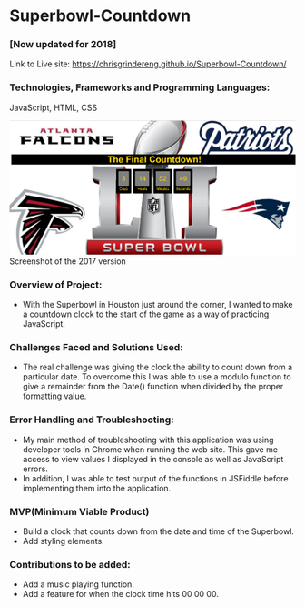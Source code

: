 # Superbowl-Countdown

### [Now updated for 2018]

Link to Live site: https://chrisgrindereng.github.io/Superbowl-Countdown/

### Technologies, Frameworks and Programming Languages:
JavaScript, HTML, CSS

<img src="./screenshots/SuperBowlClock.png"/>
Screenshot of the 2017 version 

### Overview of Project:
- With the Superbowl in Houston just around the corner, I wanted to make a countdown clock to the start of the game as a way of practicing JavaScript. 

### Challenges Faced and Solutions Used: 
- The real challenge was giving the clock the ability to count down from a particular date. To overcome this I was able to use a modulo function to give a remainder from the Date() function when divided by the proper formatting value. 

### Error Handling and Troubleshooting:
- My main method of troubleshooting with this application was using developer tools in Chrome when running the web site. This gave me access to view values I displayed in the console as well as JavaScript errors. 
- In addition, I was able to test output of the functions in JSFiddle before implementing them into the application.


### MVP(Minimum Viable Product) 
- Build a clock that counts down from the date and time of the Superbowl.
- Add styling elements. 


### Contributions to be added:
- Add a music playing function.
- Add a feature for when the clock time hits 00 00 00.

